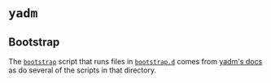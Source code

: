 # `yadm`

## Bootstrap

The [`bootstrap`](./bootstrap) script that runs files in [`bootstrap.d`](./bootstrap.d/) comes from [yadm's docs](https://yadm.io/docs/bootstrap#) as do several of the scripts in that directory.
